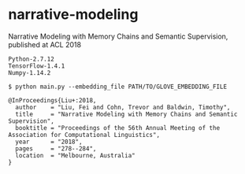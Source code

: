 # narrative-modeling
Narrative Modeling with Memory Chains and Semantic Supervision, published at ACL 2018

```
Python-2.7.12
TensorFlow-1.4.1
Numpy-1.14.2
```

```shell
$ python main.py --embedding_file PATH/TO/GLOVE_EMBEDDING_FILE
```

```
@InProceedings{Liu+:2018,
  author    = "Liu, Fei and Cohn, Trevor and Baldwin, Timothy",
  title     = "Narrative Modeling with Memory Chains and Semantic Supervision",
  booktitle = "Proceedings of the 56th Annual Meeting of the Association for Computational Linguistics",
  year      = "2018",
  pages     = "278--284",
  location  = "Melbourne, Australia"
}
```
